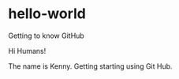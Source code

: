 # hello-world
Getting to know GitHub

Hi Humans!

The name is Kenny.
Getting starting using Git Hub.

